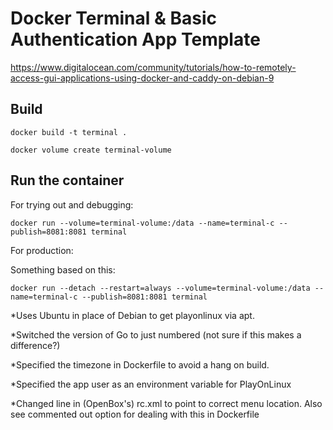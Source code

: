 # Docker Terminal & Basic Authentication App Template

https://www.digitalocean.com/community/tutorials/how-to-remotely-access-gui-applications-using-docker-and-caddy-on-debian-9


## Build

```
docker build -t terminal .

docker volume create terminal-volume
```

## Run the container

For trying out and debugging:

```
docker run --volume=terminal-volume:/data --name=terminal-c --publish=8081:8081 terminal
```

For production:

Something based on this:

```
docker run --detach --restart=always --volume=terminal-volume:/data --name=terminal-c --publish=8081:8081 terminal
```

*Uses Ubuntu in place of Debian to get playonlinux via apt.

*Switched the version of Go to just numbered (not sure if this makes a difference?)

*Specified the timezone in Dockerfile to avoid a hang on build.

*Specified the app user as an environment variable for PlayOnLinux

*Changed line in (OpenBox's) rc.xml to point to correct menu location. Also see commented
out option for dealing with this in Dockerfile


